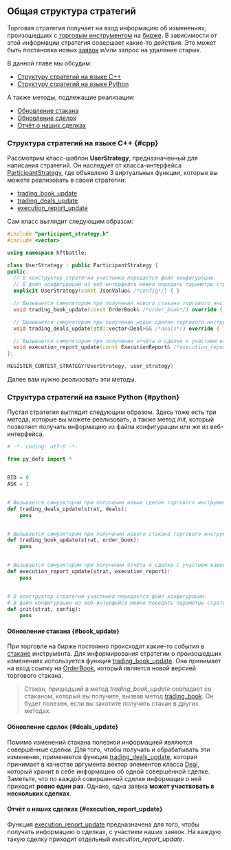 ## Общая структура стратегий

Торговая стратегия получает на вход информацию об изменениях, произошедших с [торговым инструментом](/terms.md#instrument) на [бирже](/terms.md#exchange).
В зависимости от этой информации стратегия совершает какие-то действия.
Это может быть постановка новых [заявок](/terms.md#order) и/или запрос на удаление старых.

В данной главе мы обсудим:

- [Структуру стратегий на языке C++](#cpp)
- [Структуру стратегий на языке Python](#python)

А также методы, подлежащие реализации:

- [Обновление стакана](#book_update)
- [Обновление сделок](#deals_update)
- [Отчёт о наших сделках](#execution_report_update)

### Структура стратегий на языке C++ {#cpp}

Рассмотрим класс-шаблон **UserStrategy**, предназначенный для написания стратегий.
Он наследует от класса-интерфейса [ParticipantStrategy](/api/ParticipantStrategy.md), где объявлено 3 виртуальных функции, которые вы можете реализовать в своей стратегии:

- [trading_book_update](/api/ParticipantStrategy.md#trading_book_update)
- [trading_deals_update](/api/ParticipantStrategy.md#trading_deals_update)
- [execution_report_update](/api/ParticipantStrategy.md#execution_report_update)

Сам класс выглядит следующим образом:

```c++
#include "participant_strategy.h"
#include <vector>

using namespace hftbattle;

class UserStrategy : public ParticipantStrategy {
public:
  // В конструктор стратегии участника передается файл конфигурации.
  // В файл конфигурации из веб-интерфейса можно передать параметры стратегии.
  explicit UserStrategy(const JsonValue& /*config*/) { }

  // Вызывается симулятором при получении нового стакана торгового инструмента.
  void trading_book_update(const OrderBook& /*order_book*/) override { }

  // Вызывается симулятором при получении новых сделок торгового инструмента.
  void trading_deals_update(std::vector<Deal>&& /*deals*/) override { }

  // Вызывается симулятором при получении отчёта о сделке с участием вашей заявки.
  void execution_report_update(const ExecutionReport& /*execution_report*/) override { }
};

REGISTER_CONTEST_STRATEGY(UserStrategy, user_strategy)
```

Далее вам нужно реализовать эти методы.

### Структура стратегий на языке Python {#python}

Пустая стратегия выглядит следующим образом. Здесь тоже есть три метода, которые вы можете реализовать, а также метод *init*, который позволяет получать информацию из файла конфигурации или же из веб-интерфейса.

```py
# -*- coding: utf-8 -*-

from py_defs import *


BID = 0
ASK = 1


# Вызывается симулятором при получении новых сделок торгового инструмента.
def trading_deals_update(strat, deals):
    pass


# Вызывается симулятором при получении нового стакана торгового инструмента.
def trading_book_update(strat, order_book):
    pass


# Вызывается симулятором при получении отчёта о сделке с участием вашей заявки.
def execution_report_update(strat, execution_report):
    pass


# В конструктор стратегии участника передается файл конфигурации.
# В файл конфигурации из веб-интерфейса можно передать параметры стратегии.
def init(strat, config):
    pass
```

#### Обновление стакана {#book_update}

При торговле на бирже постоянно происходят какие-то события в [стакане](/terms.md#order_book) инструмента.
Для информирования стратегии о произошедших изменениях используется функция [trading_book_update](/api/ParticipantStrategy.md#trading_book_update).
Она принимает на вход ссылку на [OrderBook](/api/OrderBook.md), который является новой версией торгового стакана.

> Стакан, пришедший в метод *trading_book_update* совпадает со стаканом, который вы получите, вызвав метод [trading_book](/api/ParticipantStrategy.md).
  Он будет полезен, если вы захотите получить стакан в других методах.

#### Обновление сделок {#deals_update}

Помимо изменений стакана полезной информацией являются совершённые сделки.
Для того, чтобы получать и обрабатывать эти изменения, применяется функция [trading_deals_update](/api/ParticipantStrategy.md#trading_deals_update), которая принимает в качестве аргумента вектор элементов класса [Deal](/api/Deal.md), который хранит в себе информацию об одной совершённой сделке.
Заметьте, что по каждой совершенной сделке информация о ней приходит **ровно один раз**.
Однако, одна заявка **может участвовать в нескольких сделках**.

#### Отчёт о наших сделках {#execution_report_update}

Функция [execution_report_update](/api/ParticipantStrategy.md#execution_report_update) предназначена для того, чтобы получать информацию о сделках, с участием наших заявок.
На каждую такую сделку приходит отдельный *execution_report_update*.
